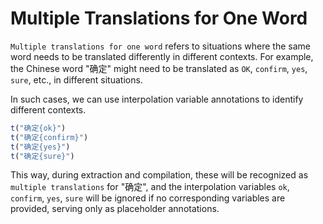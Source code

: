 # Multiple Translations for One Word

`Multiple translations for one word` refers to situations where the same word needs to be translated differently in different contexts.
For example, the Chinese word "确定" might need to be translated as `OK`, `confirm`, `yes`, `sure`, etc., in different situations.

In such cases, we can use interpolation variable annotations to identify different contexts.

```ts
t("确定{ok}")
t("确定{confirm}")
t("确定{yes}")
t("确定{sure}") 
```

This way, during extraction and compilation, these will be recognized as `multiple translations` for "确定", and the interpolation variables `ok`, `confirm`, `yes`, `sure` will be ignored if no corresponding variables are provided, serving only as placeholder annotations.
